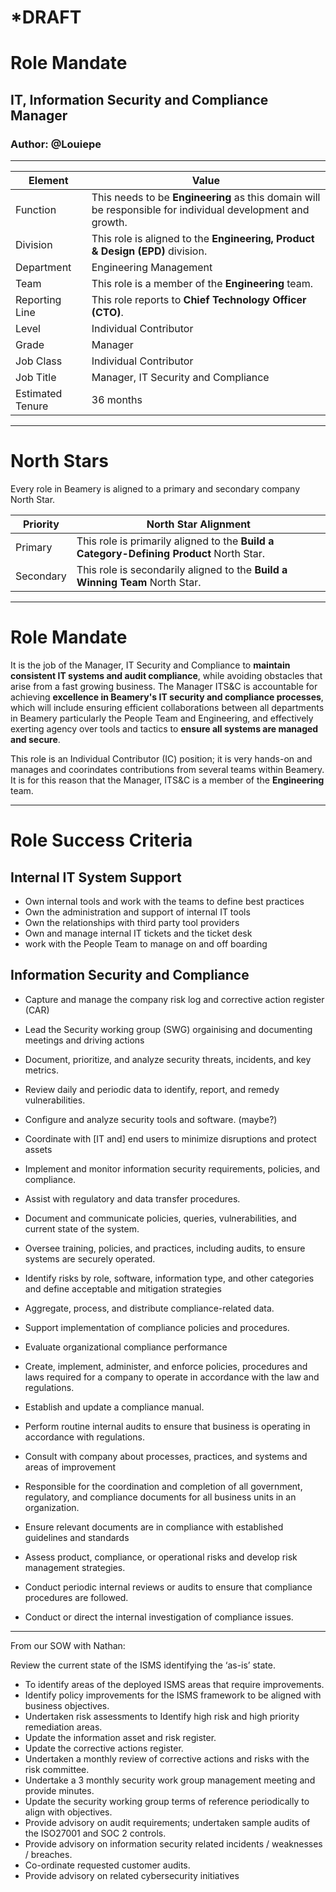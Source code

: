 # *DRAFT

# Role Mandate
## IT, Information Security and Compliance Manager
### Author:  @Louiepe

---

**Element** | **Value**
------------ | -------------
Function | This needs to be **Engineering** as this domain will be responsible for individual development and growth.
Division | This role is aligned to the **Engineering, Product & Design (EPD)** division.
Department | Engineering Management
Team | This role is a member of the **Engineering** team.
Reporting Line | This role reports to **Chief Technology Officer (CTO)**.
Level | Individual Contributor
Grade | Manager 
Job Class | Individual Contributor
Job Title | Manager, IT Security and Compliance
Estimated Tenure | 36 months

---

# North Stars

Every role in Beamery is aligned to a primary and secondary company North Star.

**Priority** | **North Star Alignment**
------------ | -------------
Primary | This role is primarily aligned to the **Build a Category-Defining Product** North Star.
Secondary | This role is secondarily aligned to the **Build a Winning Team** North Star.


---

# Role Mandate

It is the job of the Manager, IT Security and Compliance to **maintain consistent IT systems and audit compliance**, while avoiding obstacles that arise from a fast growing business. The Manager ITS&C is accountable for achieving **excellence in Beamery's IT security and compliance processes**, which will include ensuring efficient collaborations between all departments in Beamery particularly the People Team and Engineering, and effectively exerting agency over tools and tactics to **ensure all systems are managed and secure**.

This role is an Individual Contributor (IC) position; it is very hands-on and manages and coorindates contributions from several teams within Beamery. It is for this reason that the Manager, ITS&C is a member of the **Engineering** team.

---

# Role Success Criteria

## Internal IT System Support

* Own internal tools and work with the teams to define best practices
* Own the administration and support of internal IT tools
* Own the relationships with third party tool providers
* Own and manage internal IT tickets and the ticket desk
* work with the People Team to manage on and off boarding



## Information Security and Compliance

* Capture and manage the company risk log and corrective action register (CAR)
* Lead the Security working group (SWG) orgainising and documenting meetings and driving actions

* Document, prioritize, and analyze security threats, incidents, and key metrics.
* Review daily and periodic data to identify, report, and remedy vulnerabilities.
* Configure and analyze security tools and software.   (maybe?)
* Coordinate with [IT and] end users to minimize disruptions and protect assets
 
* Implement and monitor information security requirements, policies, and compliance.
* Assist with regulatory and data transfer procedures.
* Document and communicate policies, queries, vulnerabilities, and current state of the system.
* Oversee training, policies, and practices, including audits, to ensure systems are securely operated.
* Identify risks by role, software, information type, and other categories and define acceptable and mitigation strategies
 
 
* Aggregate, process, and distribute compliance-related data.
* Support implementation of compliance policies and procedures.
* Evaluate organizational compliance performance
 
* Create, implement, administer, and enforce policies, procedures and laws required for a company to operate in accordance with the law and regulations.
* Establish and update a compliance manual.
* Perform routine internal audits to ensure that business is operating in accordance with regulations.
* Consult with company about processes, practices, and systems and areas of improvement
 

* Responsible for the coordination and completion of all government, regulatory, and compliance documents for all business units in an organization.
* Ensure relevant documents are in compliance with established guidelines and standards

* Assess product, compliance, or operational risks and develop risk management strategies.
* Conduct periodic internal reviews or audits to ensure that compliance procedures are followed.
* Conduct or direct the internal investigation of compliance issues.

----

From our SOW with Nathan:
 
Review the current state of the ISMS identifying the ‘as-is’ state.
* To identify areas of the deployed ISMS areas that require improvements.
* Identify policy improvements for the ISMS framework to be aligned with business objectives.
* Undertaken risk assessments to Identify high risk and high priority remediation areas.
* Update the information asset and risk register.
* Update the corrective actions register.
* Undertaken a monthly review of corrective actions and risks with the risk committee.
* Undertake a 3 monthly security work group management meeting and provide minutes.
* Update the security working group terms of reference periodically to align with objectives.
* Provide advisory on audit requirements; undertaken sample audits of the ISO27001 and SOC 2 controls.
* Provide advisory on information security related incidents / weaknesses / breaches.
* Co-ordinate requested customer audits.
* Provide advisory on related cybersecurity initiatives

